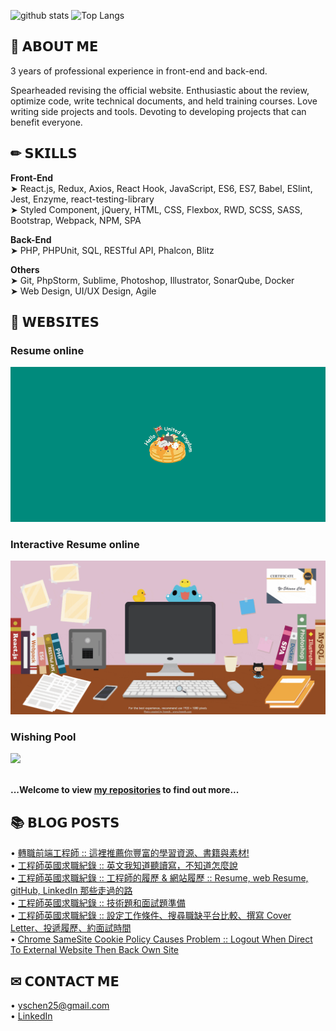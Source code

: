 ![github stats](https://github-readme-stats.vercel.app/api?username=yschen25&show_icons=true&theme=gruvbox)
![Top Langs](https://github-readme-stats.vercel.app/api/top-langs/?username=yschen25&hide=html&theme=gruvbox)

## 👋 𝗔𝗕𝗢𝗨𝗧 𝗠𝗘
3 years of professional experience in front-end and back-end.
<br/>

Spearheaded revising the official website. Enthusiastic about the review, optimize code, write technical
documents, and held training courses. Love writing side projects and tools. Devoting to developing projects that can benefit everyone.

## ✏ 𝗦𝗞𝗜𝗟𝗟𝗦
**Front-End** <br/>
➤ React.js, Redux, Axios, React Hook, JavaScript, ES6, ES7, Babel, ESlint, Jest, Enzyme, react-testing-library <br/>
➤ Styled Component, jQuery, HTML, CSS, Flexbox, RWD, SCSS, SASS, Bootstrap, Webpack, NPM, SPA <br/>

**Back-End** <br/>
➤ PHP, PHPUnit, SQL, RESTful API, Phalcon, Blitz <br/>

**Others** <br/>
➤ Git, PhpStorm, Sublime, Photoshop, Illustrator, SonarQube, Docker <br/>
➤ Web Design, UI/UX Design, Agile 

## 🎨 𝗪𝗘𝗕𝗦𝗜𝗧𝗘𝗦
### Resume online

<a href="http://www.yschen25.com/" target="_blank">
<img src="https://github.com/yschen25/Resume/blob/master/img/Resume_01.gif">
</a>

### Interactive Resume online
<a href="http://www.yschen25.com/interactiveResume/" target="_blank">
<img src="https://github.com/yschen25/Interactive_Resume/blob/master/Interactive_Resume_02.gif">
</a>

### Wishing Pool
<a href="http://www.yschen25.com/portfolio/wishingPool/" target="_blank">
<img src="https://camo.githubusercontent.com/244c2060afc800a65c4d21ef9fe5c14f7b8b8d9f/68747470733a2f2f692e696d6775722e636f6d2f49305161554d442e676966">
</a>

<br/>
<br/>

**...Welcome to view [my repositories](https://github.com/yschen25?tab=repositories) to find out more...**

## 📚 𝗕𝗟𝗢𝗚 𝗣𝗢𝗦𝗧𝗦
• [轉職前端工程師 :: 這裡推薦你豐富的學習資源、書籍與素材!](https://yschen25.blogspot.com/2019/07/blog-post.html) <br/>
• [工程師英國求職紀錄 :: 英文我知道聽讀寫，不知道怎麼說](https://yschen25.blogspot.com/2020/07/blog-post.html) <br/>
• [工程師英國求職紀錄 :: 工程師的履歷 & 網站履歷 :: Resume, web Resume, gitHub, LinkedIn 那些走過的路](https://yschen25.blogspot.com/2020/08/blog-post.html) <br/>
• [工程師英國求職紀錄 :: 技術題和面試題準備](https://yschen25.blogspot.com/2020/08/blog-post_30.html) <br/>
• [工程師英國求職紀錄 :: 設定工作條件、搜尋職缺平台比較、撰寫 Cover Letter、投遞履歷、約面試時間](https://yschen25.blogspot.com/2021/01/cover-letter.html) <br/>
• [Chrome SameSite Cookie Policy Causes Problem :: Logout When Direct To External Website Then Back Own Site ](https://yschen25.blogspot.com/2020/09/chrome-samesite-cookie-policy-causes.html) <br/>


## ✉ 𝗖𝗢𝗡𝗧𝗔𝗖𝗧 𝗠𝗘

• yschen25@gmail.com <br/>
• [LinkedIn](https://www.linkedin.com/in/yschen25)
